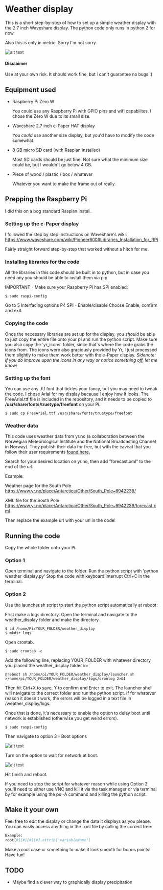 # Weather display

This is a short step-by-step of how to set up a simple weather display with the 2.7 inch Waveshare display. The python code only runs in python 2 for now.

Also this is only in metric. Sorry I'm not sorry.

![alt text](https://i.imgur.com/MVdSSnAl.jpg "The finished product")

#### Disclaimer
Use at your own risk. It should work fine, but I can't guarantee no bugs :)

## Equipment used
* Raspberry Pi Zero W

   You could use any Raspberry Pi with GPIO pins and wifi capabilites. I chose the Zero W due to its small size.

* Waveshare 2.7 inch e-Paper HAT display

   You *could* use another size display, but you'd have to modify the code somewhat.

* 8 GB micro SD card (with Raspian installed)

   Most SD cards should be just fine. Not sure what the minimum size could be, but I wouldn't go below 4 GB.

* Piece of wood / plastic / box / whatever

   Whatever you want to make the frame out of really.

## Prepping the Raspberry Pi
I did this on a bog standard Raspian install.

### Setting up the e-Paper display
I followed the step by step instructions on Waveshare's wiki:
https://www.waveshare.com/wiki/Pioneer600#Libraries_Installation_for_RPi

Fairly straight forward step-by-step that worked without a hitch for me.

### Installing libraries for the code
All the libraries in this code should be built in to python, but in case you need any you should be able to install them via pip.

IMPORTANT - Make sure your Raspberry Pi has SPI enabled:
```
$ sudo raspi-config
```
Go to 5 Interfacing options
P4 SPI - Enable/disable
Choose Enable, confirm and exit.

### Copying the code
Once the necessary libraries are set up for the display, you *should* be able to just copy the entire file onto your pi and run the python script. Make sure you also copy the 'yr_icons' folder, since that's where the code grabs the icons from. The icons were also graciously provided by Yr, I just processed them slightly to make them work better with the e-Paper display. *Sidenote: if you do improve upon the icons in any way or notice something off, let me know!*

### Setting up the font
You can use any .ttf font that tickles your fancy, but you may need to tweak the code. I chose Arial for my display because I enjoy how it looks. The FreeArial.ttf file is included in the repository, and it needs to be copied to **/usr/share/fonts/truetype/freefont** on your Pi.
```
$ sudo cp FreeArial.ttf /usr/share/fonts/truetype/freefont
```

### Weather data
This code uses weather data from yr.no (a collaboration between the Norwegian Meteorological Institute and the National Broadcasting Channel in Norway). They publish their data for free, but with the caveat that you follow their user requirements [found here.](http://om.yr.no/info/verdata/free-weather-data/ "Information about the free weather data service")

Search for your desired location on yr.no, then add "forecast.xml" to the end of the url.

Example:

Weather page for the South Pole https://www.yr.no/place/Antarctica/Other/South_Pole~6942239/

XML file for the South Pole https://www.yr.no/place/Antarctica/Other/South_Pole~6942239/forecast.xml

Then replace the example url with your url in the code!

## Running the code
Copy the whole folder onto your Pi.
### Option 1
Open terminal and navigate to the folder. Run the python script with 'python weather_display.py'
Stop the code with keyboard interrupt Ctrl+C in the terminal.
### Option 2
Use the launcher.sh script to start the python script automatically at reboot:

First make a logs directory. Open the terminal and navigate to the weather_display folder and make the directory.
```
$ cd /home/Pi/YOUR_FOLDER/weather_display
$ mkdir logs
```
Open crontab.
```
$ sudo crontab -e
```
Add the following line, replacing YOUR_FOLDER with whatever directory you placed the weather_display folder in:
```
@reboot sh /home/pi/YOUR_FOLDER/weather_display/launcher.sh >/home/pi/YOUR_FOLDER/weather_display/logs/cronlog 2>&1
```
Then hit Ctrl+X to save, Y to confirm and Enter to exit.
The launcher shell will navigate to the correct folder and run the python script. If for whatever reason it doesn't work, the errors will be logged in a text file in /weather_display/logs.

Once that is done, it's necessary to enable the option to delay boot until network is established (otherwise you get weird errors).
```
$ sudo raspi-config
```
Then navigate to option 3 - Boot options

![alt text](https://i.imgur.com/l7dhtTOl.png "Raspi-config option 3")

Turn on the option to wait for network at boot.

![alt text](https://i.imgur.com/9Rm3Gfvl.png "Wait for network")

Hit finish and reboot.

If you need to stop the script for whatever reason while using Option 2 you'll need to either use VNC and kill it via the task manager or via terminal by for example using the ps -A command and killing the python script.

## Make it your own
Feel free to edit the display or change the data it displays as you please. You can easily access anything in the .xml file by calling the correct tree:
```python
Example:
root[#][#][#][#].attrib['variableName']
```

Make a cool case or something to make it look smooth for bonus points! Have fun!

## TODO
* Maybe find a clever way to graphically display precipitation
